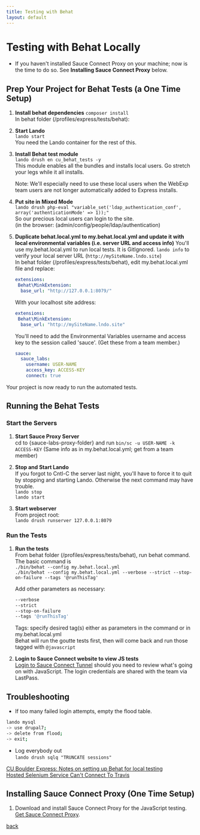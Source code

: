```yaml
---
title: Testing with Behat
layout: default
---
```


# Testing with Behat Locally

* If you haven't installed Sauce Connect Proxy on your machine; now is the time to do so. See **Installing Sauce Connect Proxy** below.

## Prep Your Project for Behat Tests (a One Time Setup)

1. **Install behat dependencies** `composer install` <br />
   In behat folder (/profiles/express/tests/behat):  

1. **Start Lando** <br />
   `lando start` <br />
   You need the Lando container for the rest of this.

1. **Install Behat test module**  <br />
   `lando drush en cu_behat_tests -y` <br/>
   This module enables all the bundles and installs local users. Go stretch your legs while it all installs.

   Note: We'll especially need to use these local users when the WebExp team users are not longer automatically added to Express installs.

1. **Put site in Mixed Mode**<br />
   `lando drush php-eval "variable_set('ldap_authentication_conf', array('authenticationMode' => 1));"` <br />
   So our precious local users can login to the site. <br />
   (in the browser: (admin/config/people/ldap/authentication)

1. **Duplicate behat.local.yml to my.behat.local.yml and update it with local environmental variables (i.e. server URL and access info)**
   You'll use my.behat.local.yml to run local tests. It is GitIgnored.
   `lando info` to verify your local server URL (`http://mySiteName.lndo.site`)<br />
   In behat folder (/profiles/express/tests/behat), edit my.behat.local.yml file and replace:

      ```yml
      extensions:
       Behat\MinkExtension:
        base_url: "http://127.0.0.1:8079/"
      ```

      With your localhost site address:

      ```yml
      extensions:
       Behat\MinkExtension:
        base_url: "http://mySiteName.lndo.site"
      ```

      You'll need to add the Environmental Variables username and access key to the session called 'sauce'. (Get these from a team member.)
      ``` yml
      sauce:
        sauce_labs:
          username: USER-NAME
          access_key: ACCESS-KEY
          connect: true
      ```
Your project is now ready to run the automated tests.

## Running the Behat Tests

### Start the Servers

1. **Start Sauce Proxy Server** <br />
   cd to {sauce-labs-proxy-folder} and run `bin/sc -u USER-NAME -k ACCESS-KEY` (Same info as in my.behat.local.yml; get from a team member)<br />

1. **Stop and Start Lando** <br />
   If you forgot to Cntl-C the server last night, you'll have to force it to quit by stopping and starting Lando. Otherwise the next command may have trouble. <br />
   `lando stop` <br />
   `lando start`

1. **Start webserver** <br />
   From project root: <br />
   `lando drush runserver 127.0.0.1:8079`

### Run the Tests

1. **Run the tests** <br />
   From behat folder (/profiles/express/tests/behat), run behat command.  <br />
   The basic command is <br />
   `./bin/behat --config my.behat.local.yml` <br />
   `./bin/behat --config my.behat.local.yml --verbose --strict --stop-on-failure --tags '@runThisTag'` <br />

   Add other parameters as necessary: <br />
   ```sh
   --verbose
   --strict
   --stop-on-failure
   --tags '@runThisTag'
   ```

   Tags: specify desired tag(s) either as parameters in the command or in my.behat.local.yml <br />
   Behat will run the goutte tests first, then will come back and run those tagged with `@javascript`

1. **Login to Sauce Connect website to view JS tests**<br />
   [Login to Sauce Connect Tunnel](https://app.saucelabs.com/login) should you need to review what's going on with JavaScript. The login credentials are shared with the team via LastPass.


## Troubleshooting

* If too many failed login attempts, empty the flood table.
```sh
lando mysql
-> use drupal7;
-> delete from flood;
-> exit;
```
* Log everybody out <br />
`lando drush sqlq "TRUNCATE sessions"`

[CU Boulder Express: Notes on setting up Behat for local testing](https://github.com/CuBoulder/express/tree/dev/tests/behat) <br />
[Hosted Selenium Service Can't Connect To Travis](https://github.com/CuBoulder/express/issues/3035)

## Installing Sauce Connect Proxy (One Time Setup)

1. Download and install Sauce Connect Proxy for the JavaScript testing.
   [Get Sauce Connect Proxy](https://wiki.saucelabs.com/display/DOCS/Sauce+Connect+Proxy).



[back](./)
